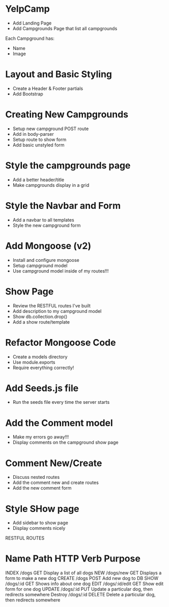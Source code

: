 # YelpCamp
- Add Landing Page
- Add Campgrounds Page that list all campgrounds

Each Campground has:
- Name
- Image

# Layout and Basic Styling
- Create a Header & Footer partials
- Add Bootstrap

# Creating New Campgrounds
- Setup new campground POST route
- Add in body-parser
- Setup route to show form
- Add basic unstyled form

# Style the campgrounds page
- Add a better header/title
- Make campgrounds display in a grid

# Style the Navbar and Form
- Add a navbar to all templates
- Style the new campground form


# Add Mongoose (v2)
- Install and configure mongoose
- Setup campground model
- Use campground model inside of my routes!!!

# Show Page
- Review the RESTFUL routes I've built
- Add description to my campground model
- Show db.collection.drop()
- Add a show route/template


# Refactor Mongoose Code
- Create  a models directory
- Use module.exports
- Require everything correctly!

# Add Seeds.js file
- Run the seeds file every time the server starts

# Add the Comment model
- Make my errors go away!!!
- Display comments on the campground show page

# Comment New/Create
- Discuss nested routes
- Add the comment new and create routes
- Add the new comment form

# Style SHow page

- Add sidebar to show page
- Display comments nicely




RESTFUL ROUTES

Name         Path             HTTP Verb    Purpose  
====================================================
INDEX       /dogs             GET          Display a list of all dogs
NEW         /dogs/new         GET          Displays a form to make a new dog
CREATE      /dogs             POST         Add new dog to DB
SHOW        /dogs/:id         GET          Shows info about one dog
EDIT        /dogs/:id/edit    GET          Show edit form for one dog
UPDATE      /dogs/:id         PUT          Update a particular dog, then redirects somewhere
Destroy     /dogs/:id         DELETE       Delete a particular dog, then redirects somewhere